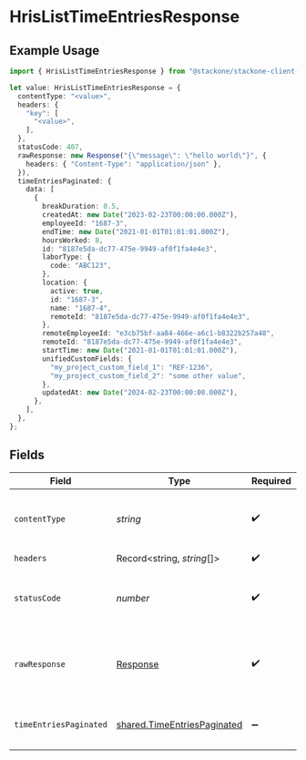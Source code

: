 # HrisListTimeEntriesResponse

## Example Usage

```typescript
import { HrisListTimeEntriesResponse } from "@stackone/stackone-client-ts/sdk/models/operations";

let value: HrisListTimeEntriesResponse = {
  contentType: "<value>",
  headers: {
    "key": [
      "<value>",
    ],
  },
  statusCode: 407,
  rawResponse: new Response("{\"message\": \"hello world\"}", {
    headers: { "Content-Type": "application/json" },
  }),
  timeEntriesPaginated: {
    data: [
      {
        breakDuration: 0.5,
        createdAt: new Date("2023-02-23T00:00:00.000Z"),
        employeeId: "1687-3",
        endTime: new Date("2021-01-01T01:01:01.000Z"),
        hoursWorked: 8,
        id: "8187e5da-dc77-475e-9949-af0f1fa4e4e3",
        laborType: {
          code: "ABC123",
        },
        location: {
          active: true,
          id: "1687-3",
          name: "1687-4",
          remoteId: "8187e5da-dc77-475e-9949-af0f1fa4e4e3",
        },
        remoteEmployeeId: "e3cb75bf-aa84-466e-a6c1-b8322b257a48",
        remoteId: "8187e5da-dc77-475e-9949-af0f1fa4e4e3",
        startTime: new Date("2021-01-01T01:01:01.000Z"),
        unifiedCustomFields: {
          "my_project_custom_field_1": "REF-1236",
          "my_project_custom_field_2": "some other value",
        },
        updatedAt: new Date("2024-02-23T00:00:00.000Z"),
      },
    ],
  },
};
```

## Fields

| Field                                                                             | Type                                                                              | Required                                                                          | Description                                                                       |
| --------------------------------------------------------------------------------- | --------------------------------------------------------------------------------- | --------------------------------------------------------------------------------- | --------------------------------------------------------------------------------- |
| `contentType`                                                                     | *string*                                                                          | :heavy_check_mark:                                                                | HTTP response content type for this operation                                     |
| `headers`                                                                         | Record<string, *string*[]>                                                        | :heavy_check_mark:                                                                | N/A                                                                               |
| `statusCode`                                                                      | *number*                                                                          | :heavy_check_mark:                                                                | HTTP response status code for this operation                                      |
| `rawResponse`                                                                     | [Response](https://developer.mozilla.org/en-US/docs/Web/API/Response)             | :heavy_check_mark:                                                                | Raw HTTP response; suitable for custom response parsing                           |
| `timeEntriesPaginated`                                                            | [shared.TimeEntriesPaginated](../../../sdk/models/shared/timeentriespaginated.md) | :heavy_minus_sign:                                                                | The list of time entries was retrieved.                                           |